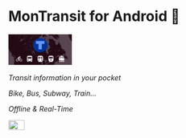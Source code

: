 # MonTransit for Android 🍁

<img width="25%" height="25%" src="https://github.com/mtransitapps/mtransit-for-android/blob/master/src/main/play/listings/en-US/graphics/feature-graphic/1.png?raw=true"/>

_Transit information in your pocket_

_Bike, Bus, Subway, Train…_

_Offline & Real-Time_

<a href="https://play.google.com/store/apps/details?id=org.mtransit.android"><img width="25%" height="25%" src="https://play.google.com/intl/en_us/badges/images/apps/en-play-badge.png"/></a>
